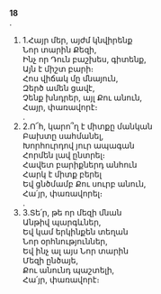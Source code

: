 **18**\
.

1. 1.Հայր մեր, այժմ կնվիրենք\
   Նոր տարին Քեզի,\
   Ինչ որ Դուն բաշխես, գիտենք,\
   Այն է միշտ բարի։\
   Հոս վիճակ մը մնայուն,\
   Զերծ ամեն ցավէ,\
   Չենք խնդրեր, այլ Քու անուն,\
   Հայր, փառավորէ։\
   .
2. 2.Ո՜հ, կարո՞ղ է միտքը մանկան\
   Բախտը սահմանել,\
   Խորհուրդով յուր ապագան\
   Հորմեն լավ ընտրել։\
   Հավետ բարիքներդ անհուն\
   Հարկ է միտք բերել\
   Եվ ցնծմամբ Քու սուրբ անուն,\
   Հա՛յր, փառավորել։\
   .
3. 3.Տե՛ր, թե որ մեզի մնան\
   Անթիվ պարգևներ,\
   Եվ կամ երկինքեն տեղան\
   Նոր օրհնություններ,\
   Եվ ինչ ալ այս Նոր տարին\
   Մեզի ընծայե,\
   Քու անունդ պաշտելի,\
   Հա՛յր, փառավորէ։
